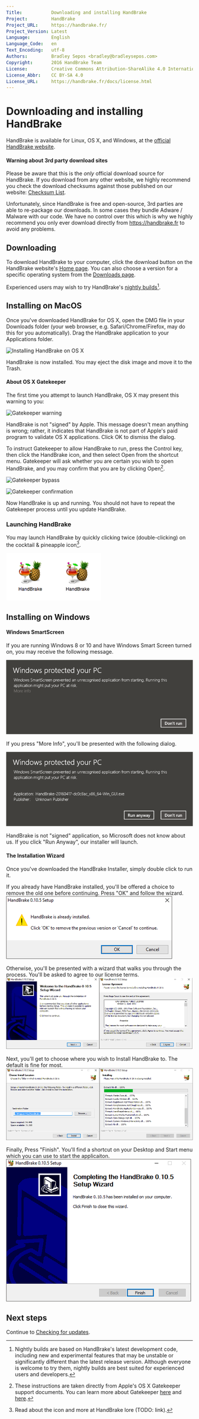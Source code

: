 ```yaml
---
Title:           Downloading and installing HandBrake
Project:         HandBrake
Project_URL:     https://handbrake.fr/
Project_Version: Latest
Language:        English
Language_Code:   en
Text_Encoding:   utf-8
Authors:         Bradley Sepos <bradley@bradleysepos.com>
Copyright:       2016 HandBrake Team
License:         Creative Commons Attribution-ShareAlike 4.0 International
License_Abbr:    CC BY-SA 4.0
License_URL:     https://handbrake.fr/docs/license.html
---
```


Downloading and installing HandBrake
====================================

HandBrake is available for Linux, OS X, and Windows, at the [official HandBrake website](https://handbrake.fr/).

#### Warning about 3rd party download sites

Please be aware that this is the *only* official download source for HandBrake. If you download from any other website, we highly recommend you check the download checksums against those published on our website: [Checksum List](https://handbrake.fr/checksums.php).

Unfortunately, since HandBrake is free and open-source, 3rd parties are able to re-package our downloads. In some cases they bundle Adware / Malware with our code. We have no control over this which is why we highly recommend you only ever download directly from https://handbrake.fr to avoid any problems.

## Downloading

To download HandBrake to your computer, click the download button on the HandBrake website's [Home page](https://handbrake.fr/). You can also choose a version for a specific operating system from the [Downloads page](https://handbrake.fr/downloads.php).

Experienced users may wish to try HandBrake's [nightly builds](https://handbrake.fr/nightly.php)[^nightly-builds].

## Installing on MacOS

Once you've downloaded HandBrake for OS X, open the DMG file in your Downloads folder (your web browser, e.g. Safari/Chrome/Firefox, may do this for you automatically). Drag the HandBrake application to your Applications folder.

![Installing HandBrake on OS X](../images/install-osx.png)

HandBrake is now installed. You may eject the disk image and move it to the Trash.

#### About OS X Gatekeeper

The first time you attempt to launch HandBrake, OS X may present this warning to you:

![Gatekeeper warning](../images/gatekeeper-warning.png)

HandBrake is not "signed" by Apple. This message doesn't mean anything is wrong; rather, it indicates that HandBrake is not part of Apple's paid program to validate OS X applications. Click OK to dismiss the dialog.

To instruct Gatekeeper to allow HandBrake to run, press the Control key, then click the HandBrake icon, and then select Open from the shortcut menu. Gatekeeper will ask whether you are certain you wish to open HandBrake, and you may confirm that you are by clicking Open[^gatekeeper].

![Gatekeeper bypass](../images/gatekeeper-bypass.png)

![Gatekeeper confirmation](../images/gatekeeper-confirm.png)

Now HandBrake is up and running. You should not have to repeat the Gatekeeper process until you update HandBrake.

### Launching HandBrake

You may launch HandBrake by quickly clicking twice (double-clicking) on the cocktail & pineapple icon[^about-icon].

![HandBrake icon](../images/icon.png)![Double-clicking HandBrake icon](../images/icon-click.gif)


## Installing on Windows

#### Windows SmartScreen

If you are running Windows 8 or 10 and have Windows Smart Screen turned on, you may receive the following message.

![Installing HandBrake on OS X](../images/win-smartscreen-1.png)

If you press "More Info", you'll be presented with the following dialog.

![Installing HandBrake on OS X](../images/win-smartscreen-2.png)

HandBrake is not "signed" application, so Microsoft does not know about us.
If you click "Run Anyway",  our installer will launch.

#### The Installation Wizard

Once you've downloaded the HandBrake Installer, simply double click to run it.

If you already have HandBrake installed, you'll be offered a choice to remove the old one before continuing. Press "OK" and follow the wizard.
![Installing HandBrake on OS X](../images/win-uninstall.png)

Otherwise, you'll be presented with a wizard that walks you through the process.
You'll be asked to agree to our license terms. 
![Installing HandBrake on OS X](../images/win-install-1.png)

Next, you'll get to choose where you wish to Install HandBrake to.  The default is fine for most.
![Installing HandBrake on OS X](../images/win-install-2.png)

Finally, Press "Finish". You'll find a shortcut on your Desktop and Start menu which you can use to start the applicaiton.
![Installing HandBrake on OS X](../images/win-install-finish.png)

## Next steps

Continue to [Checking for updates](check-for-updates.html).

[^nightly-builds]: Nightly builds are based on HandBrake's latest development code, including new and experimental features that may be unstable or significantly different than the latest release version. Although everyone is welcome to try them, nightly builds are best suited for experienced users and developers.

[^gatekeeper]: These instructions are taken directly from Apple's OS X Gatekeeper support documents. You can learn more about Gatekeeper [here](https://support.apple.com/kb/PH21769?locale=en_US) and [here](https://support.apple.com/en-us/HT202491).

[^about-icon]: Read about the icon and more at HandBrake lore (TODO: link).
